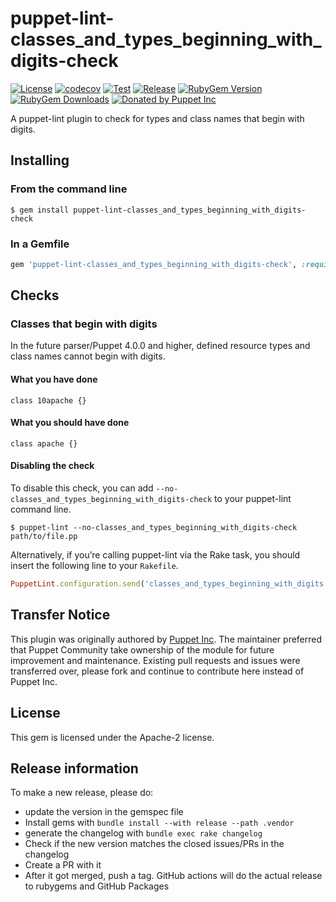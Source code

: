 puppet-lint-classes_and_types_beginning_with_digits-check
===============================

[![License](https://img.shields.io/github/license/voxpupuli/puppet-lint-classes_and_types_beginning_with_digits-check.svg)](https://github.com/voxpupuli/puppet-lint-classes_and_types_beginning_with_digits-check/blob/master/LICENSE)
[![codecov](https://codecov.io/gh/voxpupuli/puppet-lint-classes_and_types_beginning_with_digits-check/branch/master/graph/badge.svg)](https://codecov.io/gh/voxpupuli/puppet-lint-classes_and_types_beginning_with_digits-check)
[![Test](https://github.com/voxpupuli/puppet-lint-classes_and_types_beginning_with_digits-check/actions/workflows/test.yml/badge.svg)](https://github.com/voxpupuli/puppet-lint-classes_and_types_beginning_with_digits-check/actions/workflows/test.yml)
[![Release](https://github.com/voxpupuli/puppet-lint-classes_and_types_beginning_with_digits-check/actions/workflows/release.yml/badge.svg)](https://github.com/voxpupuli/puppet-lint-classes_and_types_beginning_with_digits-check/actions/workflows/release.yml)
[![RubyGem Version](https://img.shields.io/gem/v/puppet-lint-classes_and_types_beginning_with_digits-check.svg)](https://rubygems.org/gems/puppet-lint-classes_and_types_beginning_with_digits-check)
[![RubyGem Downloads](https://img.shields.io/gem/dt/puppet-lint-classes_and_types_beginning_with_digits-check.svg)](https://rubygems.org/gems/puppet-lint-classes_and_types_beginning_with_digits-check)
[![Donated by Puppet Inc](https://img.shields.io/badge/donated%20by-Puppet%20Inc-fb7047.svg)](#transfer-notice)

A puppet-lint plugin to check for types and class names that begin with digits.

## Installing

### From the command line

```shell
$ gem install puppet-lint-classes_and_types_beginning_with_digits-check
```

### In a Gemfile

```ruby
gem 'puppet-lint-classes_and_types_beginning_with_digits-check', :require => false
```

## Checks

### Classes that begin with digits

In the future parser/Puppet 4.0.0 and higher, defined resource types and class
names cannot begin with digits.

#### What you have done

```puppet
class 10apache {}
```

#### What you should have done

```puppet
class apache {}
```


#### Disabling the check

To disable this check, you can add `--no-classes_and_types_beginning_with_digits-check` to your puppet-lint command line.

```shell
$ puppet-lint --no-classes_and_types_beginning_with_digits-check path/to/file.pp
```

Alternatively, if you’re calling puppet-lint via the Rake task, you should insert the following line to your `Rakefile`.

```ruby
PuppetLint.configuration.send('classes_and_types_beginning_with_digits')
```

## Transfer Notice

This plugin was originally authored by [Puppet Inc](http://puppet.com).
The maintainer preferred that Puppet Community take ownership of the module for future improvement and maintenance.
Existing pull requests and issues were transferred over, please fork and continue to contribute here instead of Puppet Inc.

## License

This gem is licensed under the Apache-2 license.

## Release information

To make a new release, please do:
* update the version in the gemspec file
* Install gems with `bundle install --with release --path .vendor`
* generate the changelog with `bundle exec rake changelog`
* Check if the new version matches the closed issues/PRs in the changelog
* Create a PR with it
* After it got merged, push a tag. GitHub actions will do the actual release to rubygems and GitHub Packages
